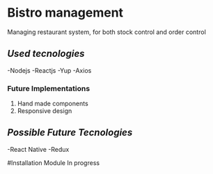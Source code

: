 # **Bistro management**
Managing restaurant system, for both stock control and order control


## *Used tecnologies*
-Nodejs
-Reactjs
-Yup
-Axios

### Future Implementations
1. Hand made components
2. Responsive design

## *Possible Future Tecnologies*
-React Native
-Redux

#Installation Module
In progress
